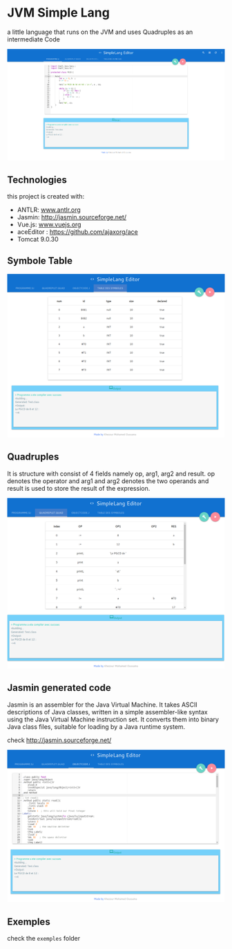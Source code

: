 # JVM Simple Lang
a little language that runs on the JVM and uses Quadruples as an intermediate Code 

![exemple1](exemple1.png)
## Technologies
this project is created with:
* ANTLR: www.antlr.org
* Jasmin: http://jasmin.sourceforge.net/
* Vue.js: www.vuejs.org
* aceEditor : https://github.com/ajaxorg/ace
* Tomcat 9.0.30 

## Symbole Table

![exemple2](exemple4.png)

## Quadruples

It is structure with consist of 4 fields namely op, arg1, arg2 and result. op denotes the operator and arg1 and arg2 denotes the two operands and result is used to store the result of the expression.

![exemple3](exemple2.png)

## Jasmin generated code

Jasmin is an assembler for the Java Virtual Machine. It takes ASCII descriptions of Java classes, written in a simple assembler-like syntax using the Java Virtual Machine instruction set. It converts them into binary Java class files, suitable for loading by a Java runtime system.

check http://jasmin.sourceforge.net/

![exemple4](exemple3.png)

## Exemples

check the `exemples` folder

